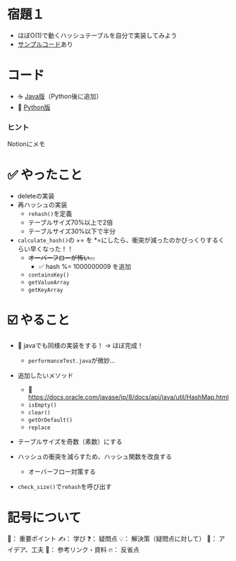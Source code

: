 # 宿題１

- ほぼO(1)で動くハッシュテーブルを自分で実装してみよう
- [サンプルコード](https://github.com/xharaken/step2/blob/master/hash_table.py)あり

# コード
- ☕️ [Java版](https://github.com/Riochin/GoogleSTEP/tree/main/week2/hw1/java)（Python後に追加）
- 🐍 [Python版](https://github.com/Riochin/GoogleSTEP/tree/main/week2/hw1/hash_table.py)

### ヒント
Notionにメモ

# ✅ やったこと
- deleteの実装
- 再ハッシュの実装
  - `rehash()`を定義
  - テーブルサイズ70%以上で2倍
  - テーブルサイズ30%以下で半分
- `calculate_hash()`の += を *=にしたら、衝突が減ったのかびっくりするくらい早くなった！！
  - ~~オーバーフローが怖い...~~
    - ✅ hash %= 1000000009 を追加  
  - `containsKey()`
  - `getValueArray`
  - `getKeyArray`

# ☑️ やること
- 🌟 javaでも同様の実装をする！ → ほぼ完成！
  - `performanceTest.java`が微妙...
  
- 追加したいメソッド
  - 📌 https://docs.oracle.com/javase/jp/8/docs/api/java/util/HashMap.html
  - `isEmpty()`
  - `clear()`
  - `getOrDefault()`
  - `replace`
- テーブルサイズを奇数（素数）にする
- ハッシュの衝突を減らすため、ハッシュ関数を改良する
  - オーバーフロー対策する
- `check_size()`で`rehash`を呼び出す

# 記号について
🌟： 重要ポイント
✍️： 学び
❓： 疑問点
💡： 解決策（疑問点に対して）
🧠： アイデア、工夫
📌： 参考リンク・資料
🔥： 反省点
